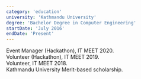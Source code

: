 ```yaml
---
category: 'education'
university: 'Kathmandu University'
degree: 'Bachelor Degree in Computer Engineering'
startDate: 'July 2016'
endDate: 'Present'
---
```


Event Manager (Hackathon), IT MEET 2020.<br>
Volunteer (Hackathon), IT MEET 2019.<br>
Volunteer, IT MEET 2018.<br>
Kathmandu University Merit-based scholarship.<br>

